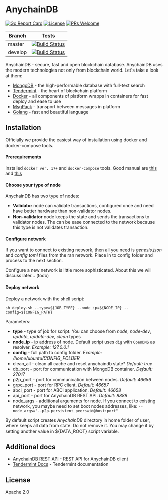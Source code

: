 # AnychainDB
[![Go Report Card](https://goreportcard.com/badge/github.com/eeonevision/anychaindb)](https://goreportcard.com/report/github.com/eeonevision/anychaindb) [![License](https://img.shields.io/badge/License-Apache%202.0-blue.svg)](https://opensource.org/licenses/Apache-2.0) [![PRs Welcome](https://img.shields.io/badge/PRs-welcome-brightgreen.svg?style=flat-square)](http://makeapullrequest.com)

| Branch  | Tests |
| ------------- | ------------- |
| master  | [![Build Status](https://travis-ci.org/anychaindb/anychaindb.svg?branch=master)](https://travis-ci.org/anychaindb/anychaindb)  |
| develop  | [![Build Status](https://travis-ci.org/anychaindb/anychaindb.svg?branch=develop)](https://travis-ci.org/anychaindb/anychaindb)  |

AnychainDB - secure, fast and open blockchain database.
AnychainDB uses the modern technologies not only from blockchain world. 
Let's take a look at them:
  * [MongoDB] - the high-performable database with full-text search
  * [Tendermint] - the heart of blockchain platform
  * [Docker] - all components of platform wrapps in containers for fast deploy and ease to use
  * [MsgPack] - transport between messages in platform
  * [Golang] - fast and beautiful language

## Installation
Officially we provide the easiest way of installation using docker and docker-compose tools.
#### Prerequirements
Installed `docker ver. 17+` and `docker-compose` tools. Good manual are [this](https://docs.docker.com/install/linux/docker-ce/ubuntu/#install-docker-ce-1 "this") and [this](https://docs.docker.com/compose/install/#install-compose "this")

#### Choose your type of node
AnychainDB has two type of nodes:
- **Validator** node can validate transactions, configured once and need have better hardware than non-validator nodes.
- **Non-validator** node keeps the state and sends the transactions to validator nodes. The can be ease connected to the network because this type is not validates transaction.

#### Configure network
If you want to connect to existing network, then all you need is *genesis.json* and *config.toml* files from the ran network. Place in to config folder and process to the next section.

Configure a new network is little more sophisticated. About this we will discuss later... (todo)
#### Deploy network
Deploy a network with the shell script:

```shell
sh deploy.sh --type=${JOB_TYPE} --node_ip=${NODE_IP} --config=${CONFIG_PATH}
```
Parameters:
* **type** - type of job for script. You can choose from *node*, *node-dev*, *update*, *update-dev*, *clean* types
* **node_ip** - ip address of node. Default script uses `dig` with `OpenDNS` as resolver. *Example: 127.0.0.1*
* **config** - full path to config folder. *Example: /home/ubuntu/CONFIG_FOLDER*
* clean_all - clean all cache and reset anychaindb state* *Default: true*
* db_port - port for communication with MongoDB container. *Default: 27017*
* p2p_port - port for communication between nodes. *Default: 46656*
* grpc_port - port for RPC client. *Default: 46657*
* abci_port - port for ABCI application. *Default: 46658*
* api_port - port for AnychainDB REST API. *Default: 8889*
* node_args - additional arguments for node. If you connect to existing network, you maybe need to set boot nodes addresses, like: `--node_args="--p2p.persistent_peers=id@host:port"`

By default script creates *AnychainDB* directory in home folder of user, where keeps all data from state. Do not remove it.
You may change it by setting another value in ${DATA_ROOT} script variable.

## Additional docs
  * [AnychainDB REST API] - REST API for AnychainDB client
  * [Tendermint Docs] - Tendermint documentation

License
----
Apache 2.0

   [MongoDB]: <https://www.mongodb.com/>
   [Tendermint]: <https://github.com/tendermint/tendermint>
   [Docker]: <https://www.docker.com/>
   [MsgPack]: <https://msgpack.org/>
   [Golang]: <https://golang.org/>
   [AnychainDB REST API]: <https://anychaindb.docs.apiary.io/>
   [Tendermint Docs]: <http://tendermint.readthedocs.io/en/master/introduction.html>